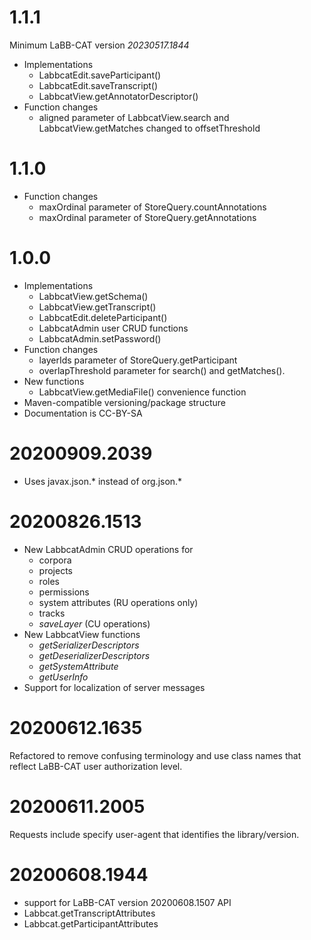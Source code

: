 # 1.1.1

Minimum LaBB-CAT version *20230517.1844*

- Implementations
  + LabbcatEdit.saveParticipant()
  + LabbcatEdit.saveTranscript()
  + LabbcatView.getAnnotatorDescriptor()
- Function changes
  + aligned parameter of LabbcatView.search and LabbcatView.getMatches changed to offsetThreshold

# 1.1.0

- Function changes
  + maxOrdinal parameter of StoreQuery.countAnnotations
  + maxOrdinal parameter of StoreQuery.getAnnotations

# 1.0.0

- Implementations
  + LabbcatView.getSchema()
  + LabbcatView.getTranscript()
  + LabbcatEdit.deleteParticipant()
  + LabbcatAdmin user CRUD functions
  + LabbcatAdmin.setPassword()
- Function changes
  + layerIds parameter of StoreQuery.getParticipant
  + overlapThreshold parameter for search() and getMatches().
- New functions
  + LabbcatView.getMediaFile() convenience function
- Maven-compatible versioning/package structure
- Documentation is CC-BY-SA

# 20200909.2039

- Uses javax.json.* instead of org.json.*

# 20200826.1513

- New LabbcatAdmin CRUD operations for
  + corpora
  + projects
  + roles
  + permissions
  + system attributes (RU operations only)
  + tracks
  + *saveLayer* (CU operations)
- New LabbcatView functions
  + *getSerializerDescriptors*
  + *getDeserializerDescriptors*
  + *getSystemAttribute*
  + *getUserInfo*
- Support for localization of server messages

# 20200612.1635

Refactored to remove confusing terminology and use class names that reflect LaBB-CAT user
authorization level.

# 20200611.2005

Requests include specify user-agent that identifies the library/version.

# 20200608.1944

- support for LaBB-CAT version 20200608.1507 API
- Labbcat.getTranscriptAttributes
- Labbcat.getParticipantAttributes

